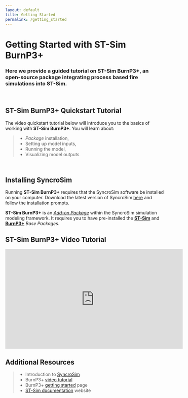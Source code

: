 ```yaml
---
layout: default
title: Getting Started
permalink: /getting_started
---
```


# Getting Started with **ST-Sim BurnP3+**

### Here we provide a guided tutorial on **ST-Sim BurnP3+**, an open-source package integrating process based fire simulations into ST-Sim.

<br>

## **ST-Sim BurnP3+** Quickstart Tutorial

The video quickstart tutorial below will introduce you to the basics of working with **ST-Sim BurnP3+**. You will learn about:
> * *Package* installation, 
> * Setting up model inputs,
> * Running the model,
> * Visualizing model outputs

<br>

## Installing SyncroSim

Running **ST-Sim BurnP3+** requires that the SyncroSim software be installed on your computer. Download the latest version of SyncroSim <a href="https://syncrosim.com/download/" target="_blank">here</a> and follow the installation prompts.

**ST-Sim BurnP3+** is an <a href="https://docs.syncrosim.com/how_to_guides/package_overview.html" target="_blank">*Add-on Package*</a> within the SyncroSim simulation modeling framework. It requires you to have pre-installed the <a href="https://docs.stsim.net/" target="_blank">**ST-Sim**</a> and <a href="https://burnp3.github.io/BurnP3Plus/" target="_blank">**BurnP3+**</a> *Base Packages*. 

## **ST-Sim BurnP3+** Video Tutorial

<iframe width="560" height="315" src="https://youtu.be/4dt_z3UFWYA " title="YouTube video player" frameborder="0" allow="accelerometer; autoplay; clipboard-write; encrypted-media; gyroscope; picture-in-picture" allowfullscreen></iframe>

## Additional Resources

> * Introduction to <a href="https://docs.syncrosim.com/getting_started/overview.html" target="_blank">SyncroSim</a> <br>
> * BurnP3+ <a href="https://burnp3.github.io/BurnP3Plus/tutorials" target="_blank">video tutorial</a> <br>
> * BurnP3+ <a href="https://burnp3.github.io/BurnP3Plus/getting_started.html" target="_blank">getting started</a> page <br>
> * <a href="https://docs.stsim.net/" target="_blank">ST-Sim documentation</a> website
